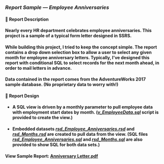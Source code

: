 ### <em>Report Sample — Employee Anniversaries</em>
#### 👋 Report Description

#### Nearly every HR department celebrates employee anniversaries. This project is a sample of a typical form letter designed in SSRS.
#### While building this project, I tried to keep the concept simple. The report contains a drop down selection box to allow a user to select any given month for employee anniversary letters. Typically, I've designed this report with conditional SQL to select records for the next month ahead, in order to mail letters in advance.
#### Data contained in the report comes from the AdventureWorks 2017 sample database. (No proprietary data to worry with!)
#### 👋 Report Design
- #### A SQL view is driven by a monthly parameter to pull employee data with employment start dates by month. (<a href=""><em>v_EmployeeData.sql</em></a> script is provided to create the view.)
 - #### Embedded datasets <a href=""><em>rsd_Employee_Anniversaries.rsd</em></a> and <a href=""><em>rsd_Months.rsd</em></a> are created to pull data from the view. (SQL files <a href=""><em>rsd_Employee_Anniversaries.sql</em></a> and <a href=""><em>rsd_Months.sql</em></a>  are also provided to show SQL for both data sets.)

#### View Sample Report: <a href="/EmployeeAnniversaries/AnniversaryLetter.png" height=750 width=550/>Anniversary Letter.pdf</a>
